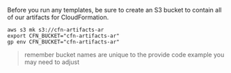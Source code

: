 Before you run any templates, be sure to create an S3 bucket to contain
all of our artifacts for CloudFormation.

```
aws s3 mk s3://cfn-artifacts-ar
export CFN_BUCKET="cfn-artifacts-ar"
gp env CFN_BUCKET="cfn-artifacts-ar"
```

> remember bucket names are unique to the provide code example you may need to adjust